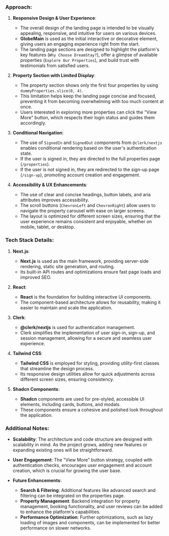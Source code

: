 ### Approach:

1. **Responsive Design & User Experience**:

   - The overall design of the landing page is intended to be visually appealing, responsive, and intuitive for users on various devices.
   - **GlobeMain** is used as the initial interactive or decorative element, giving users an engaging experience right from the start.
   - The landing page sections are designed to highlight the platform's key features (`Why Choose DreamStay?`), offer a glimpse of available properties (`Explore Our Properties`), and build trust with testimonials from satisfied users.

2. **Property Section with Limited Display**:

   - The property section shows only the first four properties by using `dummyProperties.slice(0, 4)`.
   - This limitation helps keep the landing page concise and focused, preventing it from becoming overwhelming with too much content at once.
   - Users interested in exploring more properties can click the "View More" button, which respects their login status and guides them accordingly.

3. **Conditional Navigation**:

   - The use of `SignedIn` and `SignedOut` components from `@clerk/nextjs` enables conditional rendering based on the user's authentication state.
   - If the user is signed in, they are directed to the full properties page (`/properties`).
   - If the user is not signed in, they are redirected to the sign-up page (`/sign-up`), promoting account creation and engagement.

4. **Accessibility & UX Enhancements**:
   - The use of clear and concise headings, button labels, and aria attributes improves accessibility.
   - The scroll buttons (`ChevronLeft` and `ChevronRight`) allow users to navigate the property carousel with ease on larger screens.
   - The layout is optimized for different screen sizes, ensuring that the user experience remains consistent and enjoyable, whether on mobile, tablet, or desktop.

### Tech Stack Details:

1. **Next.js**:

   - **Next.js** is used as the main framework, providing server-side rendering, static site generation, and routing.
   - Its built-in API routes and optimizations ensure fast page loads and improved SEO.

2. **React**:

   - **React** is the foundation for building interactive UI components.
   - The component-based architecture allows for reusability, making it easier to maintain and scale the application.

3. **Clerk**:

   - **@clerk/nextjs** is used for authentication management.
   - Clerk simplifies the implementation of user sign-in, sign-up, and session management, allowing for a secure and seamless user experience.

4. **Tailwind CSS**:

   - **Tailwind CSS** is employed for styling, providing utility-first classes that streamline the design process.
   - Its responsive design utilities allow for quick adjustments across different screen sizes, ensuring consistency.

5. **Shadcn Components**:
   - **Shadcn** components are used for pre-styled, accessible UI elements, including cards, buttons, and modals.
   - These components ensure a cohesive and polished look throughout the application.

### Additional Notes:

- **Scalability**: The architecture and code structure are designed with scalability in mind. As the project grows, adding new features or expanding existing ones will be straightforward.
- **User Engagement**: The "View More" button strategy, coupled with authentication checks, encourages user engagement and account creation, which is crucial for growing the user base.

- **Future Enhancements**:
  - **Search & Filtering**: Additional features like advanced search and filtering can be integrated on the properties page.
  - **Property Management**: Backend integration for property management, booking functionality, and user reviews can be added to enhance the platform's capabilities.
  - **Performance Optimization**: Further optimizations, such as lazy loading of images and components, can be implemented for better performance on slower networks.
